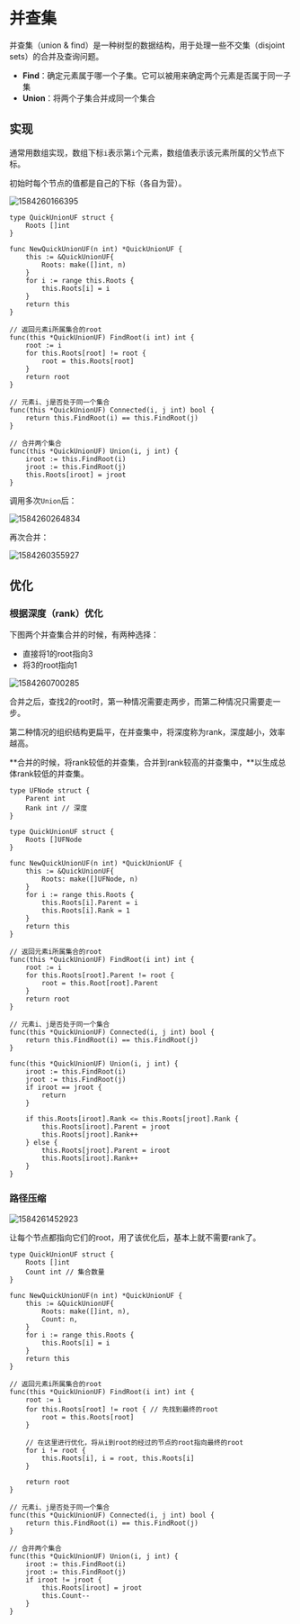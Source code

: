# 并查集

并查集（union & find）是一种树型的数据结构，用于处理一些不交集（disjoint sets）的合并及查询问题。

- **Find**：确定元素属于哪一个子集。它可以被用来确定两个元素是否属于同一子集
- **Union**：将两个子集合并成同一个集合

## 实现

通常用数组实现，数组下标`i`表示第`i`个元素，数组值表示该元素所属的父节点下标。

初始时每个节点的值都是自己的下标（各自为营）。

![1584260166395](bing-cha-ji.assets/1584260166395.png)

```
type QuickUnionUF struct {
	Roots []int
}

func NewQuickUnionUF(n int) *QuickUnionUF {
	this := &QuickUnionUF{
		Roots: make([]int, n)
	}
	for i := range this.Roots {
		this.Roots[i] = i
	}
	return this
}

// 返回元素i所属集合的root
func(this *QuickUnionUF) FindRoot(i int) int {
	root := i
	for this.Roots[root] != root {
		root = this.Roots[root]
	}
	return root
}

// 元素i、j是否处于同一个集合
func(this *QuickUnionUF) Connected(i, j int) bool {
	return this.FindRoot(i) == this.FindRoot(j)
}

// 合并两个集合
func(this *QuickUnionUF) Union(i, j int) {
	iroot := this.FindRoot(i)
	jroot := this.FindRoot(j)
	this.Roots[iroot] = jroot
}
```

调用多次`Union`后：

![1584260264834](bing-cha-ji.assets/1584260264834.png)

再次合并：

![1584260355927](bing-cha-ji.assets/1584260355927.png)



## 优化

### 根据深度（rank）优化

下图两个并查集合并的时候，有两种选择：

- 直接将1的root指向3
- 将3的root指向1

![1584260700285](bing-cha-ji.assets/1584260700285.png)

合并之后，查找2的root时，第一种情况需要走两步，而第二种情况只需要走一步。

第二种情况的组织结构更扁平，在并查集中，将深度称为rank，深度越小，效率越高。

**合并的时候，将rank较低的并查集，合并到rank较高的并查集中，**以生成总体rank较低的并查集。

```
type UFNode struct {
	Parent int
	Rank int // 深度
}

type QuickUnionUF struct {
	Roots []UFNode
}

func NewQuickUnionUF(n int) *QuickUnionUF {
	this := &QuickUnionUF{
		Roots: make([]UFNode, n)
	}
	for i := range this.Roots {
		this.Roots[i].Parent = i
		this.Roots[i].Rank = 1
	}
	return this
}

// 返回元素i所属集合的root
func(this *QuickUnionUF) FindRoot(i int) int {
	root := i
	for this.Roots[root].Parent != root {
		root = this.Root[root].Parent
	}
	return root
}

// 元素i、j是否处于同一个集合
func(this *QuickUnionUF) Connected(i, j int) bool {
	return this.FindRoot(i) == this.FindRoot(j)
}

func(this *QuickUnionUF) Union(i, j int) {
	iroot := this.FindRoot(i)
	jroot := this.FindRoot(j)
	if iroot == jroot {
		return
	}
	
	if this.Roots[iroot].Rank <= this.Roots[jroot].Rank {
		this.Roots[iroot].Parent = jroot
		this.Roots[jroot].Rank++
	} else {
		this.Roots[jroot].Parent = iroot
		this.Roots[iroot].Rank++
	}
}
```



### 路径压缩

![1584261452923](bing-cha-ji.assets/1584261452923.png)

让每个节点都指向它们的root，用了该优化后，基本上就不需要rank了。

```
type QuickUnionUF struct {
	Roots []int
	Count int // 集合数量
}

func NewQuickUnionUF(n int) *QuickUnionUF {
	this := &QuickUnionUF{
		Roots: make([]int, n),
		Count: n,
	}
	for i := range this.Roots {
		this.Roots[i] = i
	}
	return this
}

// 返回元素i所属集合的root
func(this *QuickUnionUF) FindRoot(i int) int {
	root := i
	for this.Roots[root] != root { // 先找到最终的root
		root = this.Roots[root]
	}
	
	// 在这里进行优化，将从i到root的经过的节点的root指向最终的root
	for i != root {
		this.Roots[i], i = root, this.Roots[i]
	}
	
	return root
}

// 元素i、j是否处于同一个集合
func(this *QuickUnionUF) Connected(i, j int) bool {
	return this.FindRoot(i) == this.FindRoot(j)
}

// 合并两个集合
func(this *QuickUnionUF) Union(i, j int) {
	iroot := this.FindRoot(i)
	jroot := this.FindRoot(j)
	if iroot != jroot {
		this.Roots[iroot] = jroot
		this.Count--
	}
}
```









